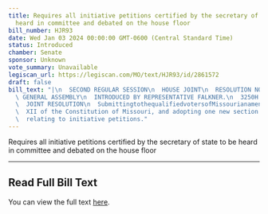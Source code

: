 ```yaml
---
title: Requires all initiative petitions certified by the secretary of state to be
  heard in committee and debated on the house floor
bill_number: HJR93
date: Wed Jan 03 2024 00:00:00 GMT-0600 (Central Standard Time)
status: Introduced
chamber: Senate
sponsor: Unknown
vote_summary: Unavailable
legiscan_url: https://legiscan.com/MO/text/HJR93/id/2861572
draft: false
bill_text: "|\n  SECOND REGULAR SESSION\n  HOUSE JOINT\n  RESOLUTION NO. 93\n  102ND\
  \ GENERAL ASSEMBLY\n  INTRODUCED BY REPRESENTATIVE FALKNER.\n  3250H.01I DANARADEMANMILLER,ChiefClerk\n\
  \  JOINT RESOLUTION\n  SubmittingtothequalifiedvotersofMissourianamendmentrepealingSection2(b)ofArticle\n\
  \  XII of the Constitution of Missouri, and adopting one new section in lieu thereof\n\
  \  relating to initiative petitions."
---
```

Requires all initiative petitions certified by the secretary of state to be heard in committee and debated on the house floor

---

## Read Full Bill Text

You can view the full text [here](https://legiscan.com/MO/text/HJR93/id/2861572).
